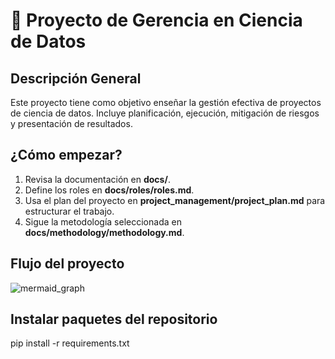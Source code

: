# 📖 Proyecto de Gerencia en Ciencia de Datos
## Descripción General
Este proyecto tiene como objetivo enseñar la gestión efectiva de proyectos de ciencia de datos.
Incluye planificación, ejecución, mitigación de riesgos y presentación de resultados.
## ¿Cómo empezar?
1. Revisa la documentación en **docs/**.
2. Define los roles en **docs/roles/roles.md**.
3. Usa el plan del proyecto en **project_management/project_plan.md** para estructurar el trabajo.
4. Sigue la metodología seleccionada en **docs/methodology/methodology.md**.

## Flujo del proyecto

![mermaid_graph](https://www.mermaidchart.com/raw/fd80f11d-721b-41d3-baa6-6417bad5a430?theme=light&version=v0.1&format=svg)



## Instalar paquetes del repositorio
pip install -r requirements.txt